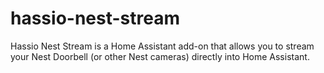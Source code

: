 # hassio-nest-stream
Hassio Nest Stream is a Home Assistant add-on that allows you to stream your Nest Doorbell (or other Nest cameras) directly into Home Assistant.
